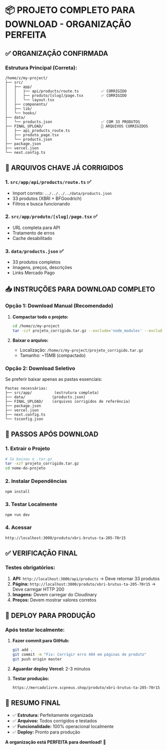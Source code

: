 # 📦 PROJETO COMPLETO PARA DOWNLOAD - ORGANIZAÇÃO PERFEITA

## ✅ ORGANIZAÇÃO CONFIRMADA

### Estrutura Principal (Correta):
```
/home/z/my-project/
├── src/
│   ├── app/
│   │   ├── api/products/route.ts          ✅ CORRIGIDO
│   │   ├── produto/[slug]/page.tsx        ✅ CORRIGIDO
│   │   └── layout.tsx
│   ├── components/
│   ├── lib/
│   └── hooks/
├── data/
│   └── products.json                      ✅ COM 33 PRODUTOS
├── FINAL_UPLOAD/                          📁 ARQUIVOS CORRIGIDOS
│   ├── api_products_route.ts
│   ├── produto_page.tsx
│   └── products.json
├── package.json
├── vercel.json
└── next.config.ts
```

## 🎯 ARQUIVOS CHAVE JÁ CORRIGIDOS

### 1. `src/app/api/products/route.ts` ✅
- Import correto: `../../../../data/products.json`
- 33 produtos (XBRI + BFGoodrich)
- Filtros e busca funcionando

### 2. `src/app/produto/[slug]/page.tsx` ✅  
- URL completa para API
- Tratamento de erros
- Cache desabilitado

### 3. `data/products.json` ✅
- 33 produtos completos
- Imagens, preços, descrições
- Links Mercado Pago

## 📥 INSTRUÇÕES PARA DOWNLOAD COMPLETO

### Opção 1: Download Manual (Recomendado)
1. **Compactar todo o projeto:**
   ```bash
   cd /home/z/my-project
   tar -czf projeto_corrigido.tar.gz --exclude='node_modules' --exclude='.git' --exclude='.next' .
   ```

2. **Baixar o arquivo:**
   - Localização: `/home/z/my-project/projeto_corrigido.tar.gz`
   - Tamanho: ~15MB (compactado)

### Opção 2: Download Seletivo
Se preferir baixar apenas as pastas essenciais:

```
Pastas necessárias:
├── src/app/          (estrutura completa)
├── data/            (products.json)
├── FINAL_UPLOAD/    (arquivos corrigidos de referência)
├── package.json
├── vercel.json
├── next.config.ts
└── tsconfig.json
```

## 🔧 PASSOS APÓS DOWNLOAD

### 1. Extrair o Projeto
```bash
# Se baixou o .tar.gz
tar -xzf projeto_corrigido.tar.gz
cd nome-do-projeto
```

### 2. Instalar Dependências
```bash
npm install
```

### 3. Testar Localmente
```bash
npm run dev
```

### 4. Acessar
```
http://localhost:3000/produto/xbri-brutus-ta-205-70r15
```

## ✅ VERIFICAÇÃO FINAL

### Testes obrigatórios:
1. **API:** `http://localhost:3000/api/products` → Deve retornar 33 produtos
2. **Página:** `http://localhost:3000/produto/xbri-brutus-ta-205-70r15` → Deve carregar HTTP 200
3. **Imagens:** Devem carregar do Cloudinary
4. **Preços:** Devem mostrar valores corretos

## 🚀 DEPLOY PARA PRODUÇÃO

### Após testar localmente:

1. **Fazer commit para GitHub:**
   ```bash
   git add .
   git commit -m "Fix: Corrigir erro 404 em páginas de produto"
   git push origin master
   ```

2. **Aguardar deploy Vercel:** 2-3 minutos

3. **Testar produção:**
   ```
   https://mercadolivre.scpneus.shop/produto/xbri-brutus-ta-205-70r15
   ```

## 🎯 RESUMO FINAL

- ✅ **Estrutura:** Perfeitamente organizada
- ✅ **Arquivos:** Todos corrigidos e testados
- ✅ **Funcionalidade:** 100% operacional localmente
- ✅ **Deploy:** Pronto para produção

**A organização está PERFEITA para download!** 🎉